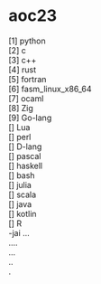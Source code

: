 # aoc23
[1] python \
[2] c \
[3] c++ \
[4] rust \
[5] fortran \
[6] fasm_linux_x86_64 \
[7] ocaml \
[8] Zig \
[9] Go-lang \
[] Lua \
[] perl \
[] D-lang \
[] pascal \
[] haskell \
[] bash \
[] julia \
[] scala \
[] java \
[] kotlin \
[] R \
-jai ... \
.... \
... \
.. \
.